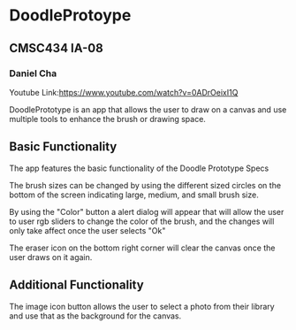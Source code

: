 # DoodleProtoype
## CMSC434 IA-08
### Daniel Cha
Youtube Link:https://www.youtube.com/watch?v=0ADrOeixI1Q

DoodlePrototype is an app that allows the user to draw on a canvas and use multiple tools
to enhance the brush or drawing space.
## Basic Functionality
The app features the basic functionality of the Doodle Prototype Specs

The brush sizes can be changed by using the different sized circles on the bottom of the screen indicating 
large, medium, and small brush size.

By using the "Color" button a alert dialog will appear that will allow the user to user rgb sliders to change the color
of the brush, and the changes will only take affect once the user selects "Ok"

The eraser icon on the bottom right corner will clear the canvas once the user draws on it again.

## Additional Functionality
The image icon button allows the user to select a photo from their library and use that as the background for the canvas.

